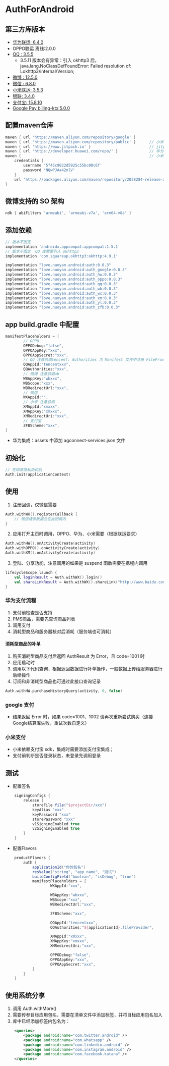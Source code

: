 # AuthForAndroid

## 第三方库版本
- [华为联运: 6.4.0](https://developer.huawei.com/consumer/cn/doc/development/HMS-Guides/iap-development-guide-v4)
- OPPO联运 离线:2.0.0
- [QQ : 3.5.5](https://wiki.open.qq.com/index.php?)
  - 3.5.11 版本会有异常：引入 okhttp3 后，java.lang.NoClassDefFoundError: Failed resolution of: Lokhttp3/internal/Version;
- [微博 : 12.5.0](https://github.com/sinaweibosdk/weibo_android_sdk)
- [微信 : 6.8.0](https://open.weixin.qq.com/cgi-bin/showdocument?action=dir_list&t=resource/res_list&verify=1&id=1417751808&token=&lang=zh_CN)
- [小米联运: 3.5.3](https://dev.mi.com/distribute/doc/details?pId=1150#6)
- [银联: 3.4.0](https://open.unionpay.com/tjweb/doc/mchnt/list?productId=3)
- [支付宝: 15.8.10](https://docs.open.alipay.com/204/105296/)
- [Google Pay billing-ktx:5.0.0](https://developer.android.com/google/play/billing/integrate#fetch)

## 配置maven仓库
```groovy
maven { url 'https://maven.aliyun.com/repository/google' }
maven { url 'https://maven.aliyun.com/repository/public' }      // 小米有些库需要jcenter
maven { url 'https://www.jitpack.io' }                          // jitpack仓库
maven { url 'https://developer.huawei.com/repo/' }              // 华为仓库
maven {                                                         // 小米仓库
    credentials {
        username '5f45c9022d5925c55bc00c6f'
        password 'NQwPJAa42nlV'
    }
    url 'https://packages.aliyun.com/maven/repository/2028284-release-awMPKn/'
}
```

## 微博支持的 SO 架构
```groovy
ndk { abiFilters 'armeabi', 'armeabi-v7a', 'arm64-v8a' }
```

## 添加依赖
```groovy
// 版本不固定
implementation 'androidx.appcompat:appcompat:1.5.1'
// 版本不固定  QQ 库需要引入 okhttp3
implementation 'com.squareup.okhttp3:okhttp:4.9.1'

implementation "love.nuoyan.android:auth:0.0.3"
implementation "love.nuoyan.android:auth_google:0.0.3"
implementation "love.nuoyan.android:auth_hw:0.0.3"
implementation "love.nuoyan.android:auth_oppo:0.0.3"
implementation "love.nuoyan.android:auth_qq:0.0.3"
implementation "love.nuoyan.android:auth_wb:0.0.3"
implementation "love.nuoyan.android:auth_wx:0.0.3"
implementation "love.nuoyan.android:auth_xm:0.0.3"
implementation "love.nuoyan.android:auth_yl:0.0.3"
implementation "love.nuoyan.android:auth_zfb:0.0.3"
```

## app build.gradle 中配置
```groovy
manifestPlaceholders = [
        // OPPO
        OPPODebug:"false",
        OPPOAppKey:"xxx",
        OPPOAppSecret:"xxx",
        // QQ 注意前缀tencent; Authorities 为 Manifest 文件中注册 FileProvider 时设置的 authorities 属性值
        QQAppId:"tencentxxx",
        QQAuthorities:"xxx",
        // 微博 注意前缀wb
        WBAppKey:"wbxxx",
        WBScope:"xxx",
        WBRedirectUrl:"xxx",
        // 微信
        WXAppId:"",
        // 小米 注意前缀
        XMAppId:"xmxxx",
        XMAppKey:"xmxxx",
        XMRedirectUri:"xxx",
        // 支付宝
        ZFBScheme:"xxx",
]
```
- 华为集成：assets 中添加 agconnect-services.json 文件

## 初始化
```kotlin
// 在同意隐私协议后
Auth.init(applicationContext)
```

## 使用
1. 注册回调，仅微信需要
```kotlin
Auth.withWX().registerCallback {
    // 微信请求数据会在此回调内
}
```
2. 应用打开主页时调用，OPPO、华为、小米需要（根据联运要求）
```kotlin
Auth.withHW().onActivityCreate(activity)
Auth.withOPPO().onActivityCreate(activity)
Auth.withXM().onActivityCreate(activity)
```

3. 登陆、分享功能，注意调用的如果是 suspend 函数需要在携程内调用
```kotlin
lifecycleScope.launch {
    val loginResult = Auth.withWX().login()
    val shareLinkResult = Auth.withWX().shareLink("http://www.baidu.com")
}
```

### 华为支付流程
1. 支付前检查是否支持
2. PMS商品，需要先查询商品列表
3. 调用支付
4. 消耗型商品和服务器核对后消耗（服务端也可消耗）

#### 消耗型商品的补单
1. 购买消耗型商品支付后返回 AuthResult 为 Error，且 code=1001 时
2. 应用启动时
3. 调用以下代码查询，根据返回数据进行补单操作，一般数据上传给服务器进行后续操作
4. 订阅和非消耗型商品也可通过此接口查询记录

```kotlin
Auth.withHW.purchaseHistoryQuery(activity, 0, false)
```

### google 支付
- 结果返回 Error 时，如果 code=1001、1002 请再次重新尝试购买（连接Google结算库失败，重试次数自定义）

### 小米支付
- 小米依赖支付宝 sdk，集成时需要添加支付宝集成；
- 支付前判断是否登录状态，未登录先调用登录

## 测试
- 配置签名
```groovy
    signingConfigs {
        release {
            storeFile file("$projectDir/xxx")
            keyAlias "xxx"
            keyPassword "xxx"
            storePassword "xxx"
            v1SigningEnabled true
            v2SigningEnabled true
        }
    }
```
- 配置Flavors
```groovy
    productFlavors {
        auth {
            applicationId("你的包名")
            resValue("string", "app_name", "测试")
            buildConfigField("boolean", "isDebug", "true")
            manifestPlaceholders = [
                    WXAppId:"xxx",

                    WBAppKey:"wbxxx",
                    WBScope:"xxx",
                    WBRedirectUrl:"xxx",

                    ZFBScheme:"xxx",

                    QQAppId:"tencentxxx",
                    QQAuthorities:"${applicationId}.fileProvider",

                    XMAppId:"xmxxx",
                    XMAppKey:"xmxxx",
                    XMRedirectUri:"xxx",

                    OPPODebug:"false",
                    OPPOAppKey:"xxx",
                    OPPOAppSecret:"xxx",
            ]
        }
    }
```

## 使用系统分享
1. 调用 Auth.withMore()
2. 需要传参目标应用包名，需要在清单文件中添加<queries>标签，并将目标应用包名加入
3. 库中已经添加<queries>标签内包名为：
```xml
    <queries>
        <package android:name="com.twitter.android" />
        <package android:name="com.whatsapp" />
        <package android:name="com.linkedin.android" />
        <package android:name="com.instagram.android" />
        <package android:name="com.facebook.katana" />
    </queries>
```